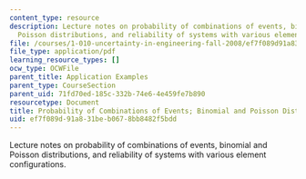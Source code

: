 ```yaml
---
content_type: resource
description: Lecture notes on probability of combinations of events, binomial and
  Poisson distributions, and reliability of systems with various element configurations.
file: /courses/1-010-uncertainty-in-engineering-fall-2008/ef7f089d91a831beb0678bb8482f5bdd_app_01.pdf
file_type: application/pdf
learning_resource_types: []
ocw_type: OCWFile
parent_title: Application Examples
parent_type: CourseSection
parent_uid: 71fd70ed-185c-332b-74e6-4e459fe7b890
resourcetype: Document
title: Probability of Combinations of Events; Binomial and Poisson Distributions
uid: ef7f089d-91a8-31be-b067-8bb8482f5bdd
---
```

Lecture notes on probability of combinations of events, binomial and Poisson distributions, and reliability of systems with various element configurations.

